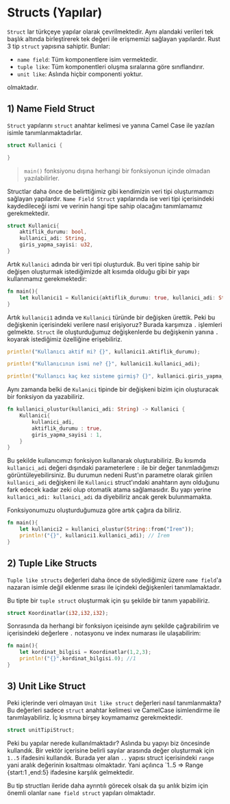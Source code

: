 # Structs (Yapılar)

`Struct` lar türkçeye yapılar olarak çevrilmektedir. Aynı alandaki verileri tek başlık altında birleştirerek tek değeri ile erişmemizi sağlayan yapılardır. Rust 3 tip `struct` yapısına sahiptir. Bunlar:

- `name field`: Tüm komponentlere isim vermektedir. 
- `tuple like`: Tüm komponentleri oluşma sıralarına göre sınıflandırır.
- `unit like`: Aslında hiçbir componenti yoktur.

olmaktadır.


## 1) Name Field Struct

`Struct` yapılarını `struct` anahtar kelimesi ve yanına Camel Case ile yazılan isimle tanımlanmaktadırlar.

```Rust
struct Kullanici {

}
```

> `main()` fonksiyonu dışına herhangi bir fonksiyonun içinde olmadan yazılabilirler. 

Structlar daha önce de belirttiğimiz gibi kendimizin veri tipi oluşturmamızı sağlayan yapılardır. `Name Field Struct` yapılarında ise veri tipi içerisindeki kaydedileceği ismi ve verinin hangi tipe sahip olacağını tanımlamamız gerekmektedir.

```Rust
struct Kullanici{
    aktiflik_durumu: bool,
    kullanici_adi: String,
    giris_yapma_sayisi: u32,
}
```

Artık `Kullanici` adında bir veri tipi oluşturduk. Bu veri tipine sahip bir değişen oluşturmak istediğimizde alt kısımda olduğu gibi bir yapı kullanmamız gerekmektedir:

```Rust
fn main(){
    let kullanici1 = Kullanici{aktiflik_durumu: true, kullanici_adi: String::from("Widget"), giris_yapma_sayisi: 0}
}
```

Artık `kullanici1` adında ve `Kullanici` türünde bir değişken ürettik. Peki bu değişkenin içerisindeki verilere nasıl erişiyoruz? Burada karşımıza `.` işlemleri gelmekte. `Struct` ile oluşturduğumuz değişkenlerde  bu değişkenin yanına `.` koyarak istediğimiz özelliğine erişebiliriz.

```Rust
println!("Kullanıcı aktif mi? {}", kullanici1.aktiflik_durumu);

println!("Kullanıcının ismi ne? {}", kullanici1.kullanici_adi);

println!("Kullanıcı kaç kez sisteme girmiş? {}", kullanici.giris_yapma_sayisi)
```

Aynı zamanda belki de `Kulanici` tipinde bir değişkeni bizim için oluşturacak bir fonksiyon da yazabiliriz.  

```Rust
fn kullanici_olustur(kullanici_adi: String) -> Kullanici {
    Kullanici{
        kullanici_adi,
        aktiflik_durumu : true,
        giris_yapma_sayisi : 1,
    }
}
```

Bu şekilde kullanıcımızı fonksiyon kullanarak oluşturabiliriz. Bu kısımda `kullanici_adi` değeri dışındaki parameterlere `:` ile bir değer tanımladığımızı görüntüleyebilirsiniz. Bu durumun nedeni Rust'ın parametre olarak girilen `kullanici_adi` değişkeni ile `Kullanici` struct'ındaki anahtarın aynı olduğunu fark edecek kadar zeki olup otomatik atama sağlamasıdır. Bu yapı yerine `kullanici_adi: kullanici_adi` da diyebiliriz ancak gerek bulunmamakta. 

Fonksiyonumuzu oluşturduğumuza göre artık çağıra da biliriz.

```Rust
fn main(){
    let kullanici2 = kullanici_olustur(String::from("İrem"));
    println!("{}", kullanici1.kullanici_adi); // İrem
}
```

## 2) Tuple Like Structs

`Tuple like structs` değerleri daha önce de söylediğimiz üzere `name field`'a nazaran isimle değil eklenme sırası ile içindeki değişkenleri tanımlamaktadır. 

Bu tipte bir `tuple struct` oluşturmak için şu şekilde bir tanım yapabiliriz.

```Rust
struct Koordinatlar(i32,i32,i32);
```

Sonrasında da herhangi bir fonksiyon içeisinde aynı şekilde çağırabilirim ve içerisindeki değerlere `.` notasyonu ve index numarası ile ulaşabilirim:

```Rust
fn main(){
    let kordinat_bilgisi = Koordinatlar(1,2,3);
    println!("{}",kordinat_bilgisi.0); //1
}
```

## 3) Unit Like Struct

Peki içlerinde veri olmayan `Unit like struct` değerleri nasıl tanımlanmakta? Bu değerleri sadece `struct` anahtar kelimesi ve CamelCase isimlendirme ile tanımlayabiliriz. İç kısmına birşey koymamamız gerekmektedir.

```Rust
struct unitTipiStruct;
```

Peki bu yapılar nerede kullanılmaktadır? Aslında bu yapıyı biz öncesinde kullandık. Bir vektör içerisine belirli sayılar arasında değer oluşturmak için `1..5` ifadesini kullandık. Burada yer alan `..` yapısı struct içerisindeki `range` yani aralık değerinin kısaltması olmaktadır. Yani açılınca `1..5 => Range {start:1 ,end:5} ifadesine karşılık gelmektedir. 

Bu tip structları ileride daha ayrıntılı görecek olsak da şu anlık bizim için önemli olanlar `name field struct` yapıları olmaktadır.
